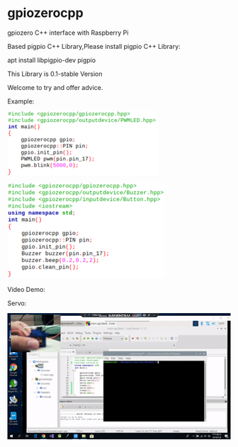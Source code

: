 # gpiozerocpp
gpiozero C++ interface with Raspberry Pi

Based pigpio C++ Library,Please install pigpio C++ Library:

apt install libpigpio-dev pigpio

This Library is 0.1-stable Version

Welcome to try and offer advice.

Example:

![example](https://github.com/andrew98450/gpiozerocpp/blob/0.1/img/example.png "")

![example2](https://github.com/andrew98450/gpiozerocpp/blob/0.1/img/example2.png "")
  
Video Demo:

Servo:

![video](https://github.com/andrew98450/gpiozerocpp/blob/0.1/img/example_servo.gif "")
